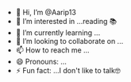 - 👋 Hi, I’m @Aarip13
- 👀 I’m interested in ...reading 📚
- 🌱 I’m currently learning ...
- 💞️ I’m looking to collaborate on ...
- 📫 How to reach me ...
- 😄 Pronouns: ...
- ⚡ Fun fact: ...I don't like to talk🤓

<!---
Aarip13/Aarip13 is a ✨ special ✨ repository because its `README.md` (this file) appears on your GitHub profile.
You can click the Preview link to take a look at your changes.
--->

